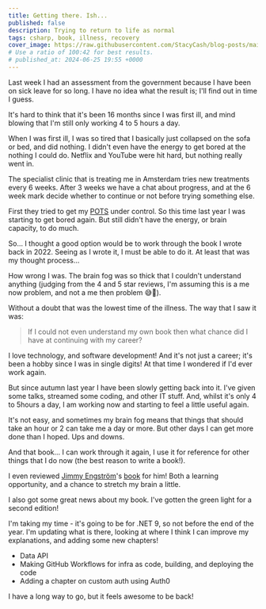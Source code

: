 ```yaml
---
title: Getting there. Ish...
published: false
description: Trying to return to life as normal
tags: csharp, book, illness, recovery
cover_image: https://raw.githubusercontent.com/StacyCash/blog-posts/main/general/2024/getting-there/cover-image.jpg
# Use a ratio of 100:42 for best results.
# published_at: 2024-06-25 19:55 +0000
---
```


Last week I had an assessment from the government because I have been on sick leave for so long. I have no idea what the result is; I'll find out in time I guess.

It's hard to think that it's been 16 months since I was first ill, and mind blowing that I'm still only working 4 to 5 hours a day.

When I was first ill, I was so tired that I basically just collapsed on the sofa or bed, and did nothing. I didn't even have the energy to get bored at the nothing I could do. Netflix and YouTube were hit hard, but nothing really went in.

The specialist clinic that is treating me in Amsterdam tries new treatments every 6 weeks. After 3 weeks we have a chat about progress, and at the 6 week mark decide whether to continue or not before trying something else.

First they tried to get my [POTS](https://en.wikipedia.org/wiki/Postural_orthostatic_tachycardia_syndrome) under control. So this time last year I was starting to get bored again. But still didn't have the energy, or brain capacity, to do much.

So... I thought a good option would be to work through the book I wrote back in 2022. Seeing as I wrote it, I must be able to do it. At least that was my thought process...

How wrong I was. The brain fog was so thick that I couldn't understand anything (judging from the 4 and 5 star reviews, I'm assuming this is a me now problem, and not a me then problem 😅🫣).

Without a doubt that was the lowest time of the illness. The way that I saw it was:

> If I could not even understand my own book then what chance did I have at continuing with my career?

I love technology, and software development! And it's not just a career; it's been a hobby since I was in single digits! At that time I wondered if I'd ever work again.

But since autumn last year I have been slowly getting back into it. I've given some talks, streamed some coding, and other IT stuff. And, whilst it's only 4 to 5hours a day, I am working now and starting to feel a little useful again.

It's not easy, and sometimes my brain fog means that things that should take an hour or 2 can take me a day or more. But other days I can get more done than I hoped. Ups and downs.

And that book... I can work through it again, I use it for reference  for other things that I do now (the best reason to write a book!).

I even reviewed [Jimmy Engström](https://twitter.com/EngstromJimmy)'s [book](https://www.amazon.nl/-/en/Jimmy-Engstr%C3%B6m/dp/1835465919/ref=sr_1_1?crid=21NTGAYTKSMJ&dib=eyJ2IjoiMSJ9.GKqHjak_0urI0mQ6kj6uVfwlvYs8LP-4SveG27enuVbmFZLvOUU2SwEcTXTq6v4oBt4vNGQAVA6XhJldBf95oc-kW1qA4GC4t5HIQe6S2ZxolXRrV3QUhh_ItoAVkSsgxBRlCIaYNFHiwq1wsUGgebBmZZhynff6ZRW1HZr3hXNXobbHHTGXt744U0WyAhHF.XajWEHDB9jQXzbRVZLKhExoigDF6qdGsAJtLcygOAI0&dib_tag=se&keywords=blazor+jimmy&qid=1719763481&sprefix=blazor+jimmy%2Caps%2C80&sr=8-1) for him! Both a learning opportunity, and a chance to stretch my brain a little.

I also got some great news about my book. I've gotten the green light for a second edition!

I'm taking my time - it's going to be for .NET 9, so not before the end of the year. I'm updating what is there, looking at where I think I can improve my explanations, and adding some new chapters!

- Data API
- Making GitHub Workflows for infra as code, building, and deploying the code
- Adding a chapter on custom auth using Auth0

I have a long way to go, but it feels awesome to be back!